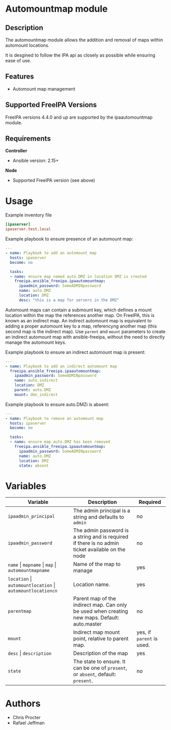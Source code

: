 Automountmap module
=====================

Description
-----------

The automountmap module allows the addition and removal of maps within automount locations.

It is desgined to follow the IPA api as closely as possible while ensuring ease of use.


Features
--------
* Automount map management

Supported FreeIPA Versions
--------------------------

FreeIPA versions 4.4.0 and up are supported by the ipaautomountmap module.

Requirements
------------
**Controller**
* Ansible version: 2.15+

**Node**
* Supported FreeIPA version (see above)


Usage
=====

Example inventory file

```ini
[ipaserver]
ipaserver.test.local
```

Example playbook to ensure presence of an automount map:

```yaml
---
- name: Playbook to add an automount map
  hosts: ipaserver
  become: no

  tasks:
  - name: ensure map named auto.DMZ in location DMZ is created
    freeipa.ansible_freeipa.ipaautomountmap:
      ipaadmin_password: SomeADMINpassword
      name: auto.DMZ
      location: DMZ
      desc: "this is a map for servers in the DMZ"
```

Automount maps can contain a submount key, which defines a mount location within the map the references another map. On FreeIPA, this is known as an indirect map. An indirect automount map is equivalent to adding a proper automount key to a map, referencyng another map (this second map is the indirect map). Use `parent` and `mount` parameters to create an indirect automount map with ansible-freeipa, without the need to directly manage the automount keys.

Example playbook to ensure an indirect automount map is present:

```yaml
---
- name: Playbook to add an indirect automount map
  freeipa.ansible_freeipa.ipaautomountmap:
    ipaadmin_password: SomeADMINpassword
    name: auto.indirect
    location: DMZ
    parent: auto.DMZ
    mount: dmz_indirect
```

Example playbook to ensure auto.DMZi is absent:

```yaml
---
- name: Playbook to remove an automount map
  hosts: ipaserver
  become: no

  tasks:
  - name: ensure map auto.DMZ has been removed
    freeipa.ansible_freeipa.ipaautomountmap:
      ipaadmin_password: SomeADMINpassword
      name: auto.DMZ
      location: DMZ
      state: absent
```


Variables
=========

Variable | Description | Required
-------- | ----------- | --------
`ipaadmin_principal` | The admin principal is a string and defaults to `admin` | no
`ipaadmin_password` | The admin password is a string and is required if there is no admin ticket available on the node | no
`name` \| `mapname` \| `map` \| `automountmapname` | Name of the map to manage | yes
`location` \| `automountlocation` \| `automountlocationcn` | Location name. | yes
`parentmap` | Parent map of the indirect map. Can only be used when creating new maps. Default: auto.master | no
`mount` | Indirect map mount point, relative to parent map. | yes, if `parent` is used.
`desc` \| `description` | Description of the map | yes
`state` | The state to ensure. It can be one of `present`, or `absent`, default: `present`. | no


Authors
=======

- Chris Procter
- Rafael Jeffman
